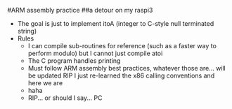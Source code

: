 #ARM assembly practice
##a detour on my raspi3

* The goal is just to implement itoA (integer to C-style null terminated string)
* Rules
	* I can compile sub-routines for reference (such as a faster way to perform modulo) but I cannot just compile atoi
	* The C program handles printing
	* Must follow ARM assembly best practices, whatever those are... will be updated RIP I just re-learned the x86 calling conventions and here we are
	* haha
	* RIP... or should I say... PC
